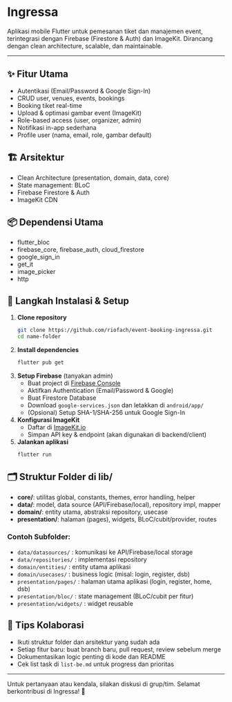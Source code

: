 # Ingressa

Aplikasi mobile Flutter untuk pemesanan tiket dan manajemen event, terintegrasi dengan Firebase (Firestore & Auth) dan ImageKit. Dirancang dengan clean architecture, scalable, dan maintainable.

---

## ✨ Fitur Utama

- Autentikasi (Email/Password & Google Sign-In)
- CRUD user, venues, events, bookings
- Booking tiket real-time
- Upload & optimasi gambar event (ImageKit)
- Role-based access (user, organizer, admin)
- Notifikasi in-app sederhana
- Profile user (nama, email, role, gambar default)

## 🏗️ Arsitektur

- Clean Architecture (presentation, domain, data, core)
- State management: BLoC
- Firebase Firestore & Auth
- ImageKit CDN

## 📦 Dependensi Utama

- flutter_bloc
- firebase_core, firebase_auth, cloud_firestore
- google_sign_in
- get_it
- image_picker
- http

## 🚀 Langkah Instalasi & Setup

1. **Clone repository**
   ```bash
   git clone https://github.com/riofach/event-booking-ingressa.git
   cd name-folder
   ```
2. **Install dependencies**
   ```bash
   flutter pub get
   ```
3. **Setup Firebase** (tanyakan admin)
   - Buat project di [Firebase Console](https://console.firebase.google.com/)
   - Aktifkan Authentication (Email/Password & Google)
   - Buat Firestore Database
   - Download `google-services.json` dan letakkan di `android/app/`
   - (Opsional) Setup SHA-1/SHA-256 untuk Google Sign-In
4. **Konfigurasi ImageKit**
   - Daftar di [ImageKit.io](https://imagekit.io/)
   - Simpan API key & endpoint (akan digunakan di backend/client)
5. **Jalankan aplikasi**
   ```bash
   flutter run
   ```

## 🗂️ Struktur Folder di lib/

- **core/**: utilitas global, constants, themes, error handling, helper
- **data/**: model, data source (API/Firebase/local), repository impl, mapper
- **domain/**: entity utama, abstraksi repository, usecase
- **presentation/**: halaman (pages), widgets, BLoC/cubit/provider, routes

### Contoh Subfolder:

- `data/datasources/` : komunikasi ke API/Firebase/local storage
- `data/repositories/` : implementasi repository
- `domain/entities/` : entity utama aplikasi
- `domain/usecases/` : business logic (misal: login, register, dsb)
- `presentation/pages/` : halaman utama aplikasi (login, register, home, dsb)
- `presentation/bloc/` : state management (BLoC/cubit per fitur)
- `presentation/widgets/` : widget reusable

## 🤝 Tips Kolaborasi

- Ikuti struktur folder dan arsitektur yang sudah ada
- Setiap fitur baru: buat branch baru, pull request, review sebelum merge
- Dokumentasikan logic penting di kode dan README
- Cek list task di `list-be.md` untuk progress dan prioritas

---

Untuk pertanyaan atau kendala, silakan diskusi di grup/tim. Selamat berkontribusi di Ingressa! 🚀
